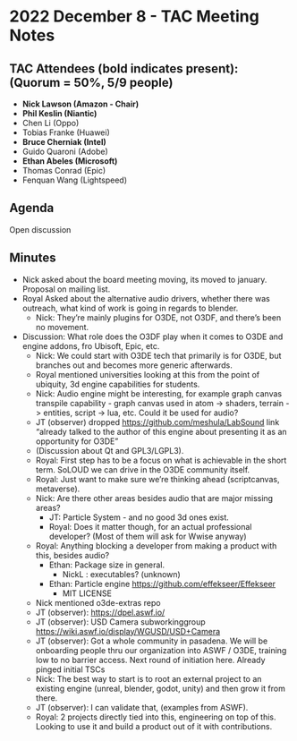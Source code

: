 # 2022 December 8 - TAC Meeting Notes

## TAC Attendees (bold indicates present): (Quorum = 50%, 5/9 people)
- **Nick Lawson (Amazon - Chair)**
- **Phil Keslin (Niantic)**
- Chen Li (Oppo)
- Tobias Franke (Huawei) 
- **Bruce Cherniak (Intel)** 
- Guido Quaroni (Adobe) 
- **Ethan Abeles (Microsoft)**
- Thomas Conrad (Epic)
- Fenquan Wang (Lightspeed)

## Agenda
Open discussion

## Minutes
- Nick asked about the board meeting moving, its moved to january.  Proposal on mailing list.
- Royal Asked about the alternative audio drivers, whether there was outreach, what kind of work is going in regards to blender.
    -  Nick:  They’re mainly plugins for O3DE, not O3DF, and there’s been no movement.
- Discussion:  What role does the O3DF play when it comes to O3DE and engine addons, fro Ubisoft, Epic, etc.
    - Nick:  We could start with O3DE tech that primarily is for O3DE, but branches out and becomes more generic afterwards.
    - Royal mentioned universities looking at this from the point of ubiquity, 3d engine capabilities for students.  
    - Nick:  Audio engine might be interesting, for example graph canvas transpile capability - graph canvas used in atom -> shaders, terrain -> entities, script -> lua, etc.  Could it be used for audio?  
    - JT (observer) dropped https://github.com/meshula/LabSound link “already talked to the author of this engine about presenting it as an opportunity for O3DE”
    - (Discussion about Qt and GPL3/LGPL3).
    - Royal:  First step has to be a focus on what is achievable in the short term.  SoLOUD we can drive in the O3DE community itself.
    - Royal:  Just want to make sure we’re thinking ahead (scriptcanvas, metaverse).
    - Nick:  Are there other areas besides audio that are major missing areas?
       - JT:  Particle System - and no good 3d ones exist.
       - Royal:  Does it matter though, for an actual professional developer?  (Most of them will ask for Wwise anyway)
    - Royal: Anything blocking a developer from making a product with this, besides audio?
       - Ethan:  Package size in general.
          - NickL : executables?  (unknown)
       - Ethan:  Particle engine https://github.com/effekseer/Effekseer
          - MIT LICENSE
    - Nick mentioned o3de-extras repo
    - JT (observer): https://dpel.aswf.io/ 
    - JT (observer): USD Camera subworkinggroup https://wiki.aswf.io/display/WGUSD/USD+Camera
    - JT (observer):  Got a whole community in pasadena.   We will be onboarding people thru our organization into ASWF / O3DE, training low to no barrier access. Next round of initiation here.  Already pinged initial TSCs
    - Nick:  The best way to start is to root an external project to an existing engine (unreal, blender, godot, unity) and then grow it from there.
    - JT (observer):  I can validate that, (examples from ASWF).
    - Royal:  2 projects directly tied into this, engineering on top of this.  Looking to use it and build a product out of it with contributions.
